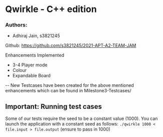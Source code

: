 # Qwirkle - C++ edition

### Authors:

- Adhiraj Jain, s3821245

Github: https://github.com/s3821245/2021-APT-A2-TEAM-JAM


Enhancements Implemented
- 3-4 Player mode
- Colour
- Expandable Board

--  New Testcases have been created for the above mentioned enhancements which can be found in Milestone3-Testcases/


## Important: Running test cases

Some of our tests require the seed to be a constant value (1000).
You can launch the application with a constant seed as follows:
`./qwirkle 1000 < file.input > file.output` (ensure to pass in 1000)

